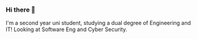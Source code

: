 ### Hi there 👋
I'm a second year uni student, studying a dual degree of Engineering and IT! Looking at Software Eng and Cyber Security.


<!--
**Lammy8/lammy8** is a ✨ _special_ ✨ repository because its `README.md` (this file) appears on your GitHub profile.

Here are some ideas to get you started:

- 🔭 I’m currently working on Uni Assignments
- 🌱 I’m currently learning Engineering and IT 
- 👯 I’m looking to collaborate on ...
- 🤔 I’m looking for help with ...
- 💬 Ask me about ...
- 📫 How to reach me: ...
- 😄 Pronouns: ...
- ⚡ Fun fact: ... 
-->
